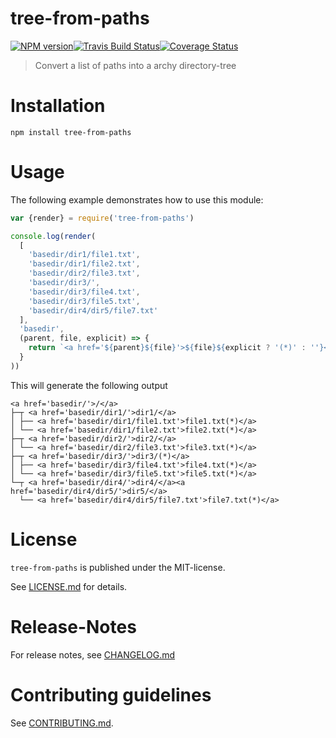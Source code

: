 # tree-from-paths 

[![NPM version](https://badge.fury.io/js/tree-from-paths.svg)](http://badge.fury.io/js/tree-from-paths)[![Travis Build Status](https://travis-ci.org/nknapp/tree-from-paths.svg?branch=master)](https://travis-ci.org/nknapp/tree-from-paths)[![Coverage Status](https://img.shields.io/coveralls/nknapp/tree-from-paths.svg)](https://coveralls.io/r/nknapp/tree-from-paths)
> Convert a list of paths into a archy directory-tree


# Installation

```
npm install tree-from-paths
```

 
# Usage

The following example demonstrates how to use this module:

```js
var {render} = require('tree-from-paths')

console.log(render(
  [
    'basedir/dir1/file1.txt',
    'basedir/dir1/file2.txt',
    'basedir/dir2/file3.txt',
    'basedir/dir3/',
    'basedir/dir3/file4.txt',
    'basedir/dir3/file5.txt',
    'basedir/dir4/dir5/file7.txt'
  ],
  'basedir',
  (parent, file, explicit) => {
    return `<a href='${parent}${file}'>${file}${explicit ? '(*)' : ''}</a>`
  }
))
```

This will generate the following output

```
<a href='basedir/'>/</a>
├─┬ <a href='basedir/dir1/'>dir1/</a>
│ ├── <a href='basedir/dir1/file1.txt'>file1.txt(*)</a>
│ └── <a href='basedir/dir1/file2.txt'>file2.txt(*)</a>
├─┬ <a href='basedir/dir2/'>dir2/</a>
│ └── <a href='basedir/dir2/file3.txt'>file3.txt(*)</a>
├─┬ <a href='basedir/dir3/'>dir3/(*)</a>
│ ├── <a href='basedir/dir3/file4.txt'>file4.txt(*)</a>
│ └── <a href='basedir/dir3/file5.txt'>file5.txt(*)</a>
└─┬ <a href='basedir/dir4/'>dir4/</a><a href='basedir/dir4/dir5/'>dir5/</a>
  └── <a href='basedir/dir4/dir5/file7.txt'>file7.txt(*)</a>
```



# License

`tree-from-paths` is published under the MIT-license.

See [LICENSE.md](LICENSE.md) for details.


# Release-Notes
 
For release notes, see [CHANGELOG.md](CHANGELOG.md)
 
# Contributing guidelines

See [CONTRIBUTING.md](CONTRIBUTING.md).